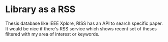 # Library as a RSS
Thesis database like IEEE Xplore, RISS has an API to search specific paper.  
It would be nice if there's RSS service which shows recent set of theses filtered with my area of interest or keywords.  
